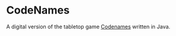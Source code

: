 # CodeNames
A digital version of the tabletop game [Codenames](https://en.wikipedia.org/wiki/Codenames_%28board_game%29) written in Java.
